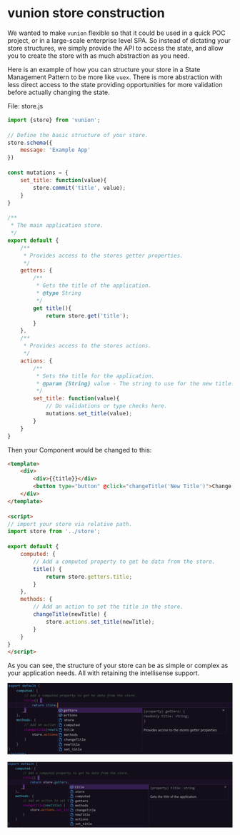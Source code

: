 # vunion store construction

We wanted to make ```vunion``` flexible so that it could be used in a quick POC project, or in a large-scale enterprise level SPA. So instead of dictating your store structures, we simply provide the API to access the state, and allow you to create the store with as much abstraction as you need.

Here is an example of how you can structure your store in a State Management Pattern to be more like ```vuex```. There is more abstraction with less direct access to the state providing opportunities for more validation before actually changing the state.

File: store.js
``` js
import {store} from 'vunion';

// Define the basic structure of your store.
store.schema({
    message: 'Example App'
})

const mutations = {
    set_title: function(value){
        store.commit('title', value);
    }
}

/**
 * The main application store.
 */
export default {
    /**
     * Provides access to the stores getter properties.
     */
    getters: {
        /**
         * Gets the title of the application.
         * @type String
         */
        get title(){
            return store.get('title');
        }
    },
    /**
     * Provides access to the stores actions.
     */
    actions: {
        /**
         * Sets the title for the application.
         * @param {String} value - The string to use for the new title.
         */
        set_title: function(value){
            // Do validations or type checks here.
            mutations.set_title(value);
        }
    }
}
```

Then your Component would be changed to this:

``` html
<template>
    <div>
        <div>{{title}}</div>
        <button type="button" @click="changeTitle('New Title')">Change Title</button>
    </div>
</template>

<script>
// import your store via relative path.
import store from '../store';

export default {
    computed: {
        // Add a computed property to get he data from the store.
        title() {
            return store.getters.title;
        }
    },
    methods: {
        // Add an action to set the title in the store.
        changeTitle(newTitle) {
            store.actions.set_title(newTitle);
        }
    }
}
</script>
```

As you can see, the structure of your store can be as simple or complex as your application needs.  All with retaining the intellisense support.

![Intellisense Abstracted](./assets/readme_intellisense_abstracted.png)

![Intellisense Abstracted](./assets/readme_intellisense_abstracted2.png)